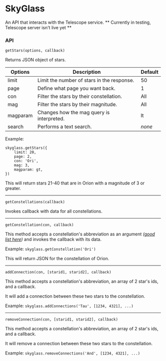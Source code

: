 # SkyGlass
An API that interacts with the Telescope service.
** Currently in testing, Telescope server isn't live yet **
### API

`getStars(options, callback)`

Returns JSON object of stars.

Options|Description|Default
--------|-------------|--------
limit|Limit the number of stars in the response.| 50
page|Define what page you want back.|1
con|Filter the stars by their constellation.|All
mag|Filter the stars by their magnitude.|All
magparam|Changes how the mag query is interpreted.|lt
search|Performs a text search.| *none*

Example: 

	skyglass.getStars({
		limit: 20,
		page: 2,
		con: 'Ori',
		mag: 3,
		magparam: gt,
	})

This will return stars 21-40 that are in Orion with a magnitude of 3 or greater.

-------------

`getConstellations(callback)`

Invokes callback with data for all constellations.

-------------

`getConstellation(con, callback)`

This method accepts a constellation's abbreviation as an argument *([good list here](https://en.wikipedia.org/wiki/88_modern_constellations))*  and invokes the callback with its data.

Example: `skyglass.getConstellation('Ori')`

This will return JSON for the constellation of Orion.

-------------

`addConnection(con, [starid1, starid2], callback)`

This method accepts a constellation's abbreviation, an array of 2 star's ids, and a callback.

It will add a connection between these two stars to the constellation.

Example: `skyglass.addConnections('Tau', [1234, 4321], ...)`

-------------

`removeConnection(con, [starid1, starid2], callback)`

This method accepts a constellation's abbreviation, an array of 2 star's ids, and a callback.

It will remove a connection between these two stars to the constellation.

Example: `skyglass.removeConnections('And', [1234, 4321], ...)`



